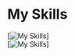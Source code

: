 # My Skills

[![My Skills](https://skillicons.dev/icons?i=js,html,css,bootstrap,github,git,java)] 
<br>
[![My Skills](https://skillicons.dev/icons?i=jquery,kotlin,mysql,nodejs,php,py,sqlite)]

<!---
Klnggg/Klnggg is a ✨ special ✨ repository because its `README.md` (this file) appears on your GitHub profile.
You can click the Preview link to take a look at your changes.
--->
